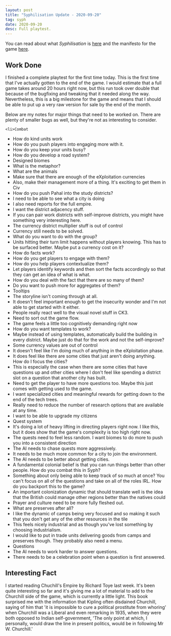 ```yaml
---
layout: post
title: "Syphilisation Update - 2020-09-20"
tag: syph
date: 2020-09-20
desc: Full playtest.
---
```



You can read about what *Syphilisation* is [here](/blog/syph/announce) and the manifesto for the game [here](/blog/syph/newManifesto).

## Work Done

I finished a complete playtest for the first time today. This is the first time that I've actually gotten to the end of the game. I would estimate that a full game takes around 20 hours right now, but this run took over double that because of the bugfixing and tweaking that it needed along the way. Nevertheless, this is a big milestone for the game and means that I should be able to put up a very raw version for sale by the end of the month.


Below are my notes for major things that need to be worked on. There are plenty of smaller bugs as well, but they're not as interesting to consider.



    <li>Combat
- How do kind units work
- How do you push players into engaging more with it.
- How do you keep your units busy?
- How do you develop a road system?</li>
    <li>Designed biomes
- What is the metaphor?
- What are the animals
- Make sure that there are enough of the eXploitation currencies
- Also, make their management more of a thing. It's exciting to get them in Civ
- How do you push Pahal into the study districts?</li>
    <li>I need to be able to see what a city is doing
- I also need reports for the full empire.</li>
    <li>I want the district adjacency stuff.
- If you can pair work districts with self-improve districts, you might have something very interesting here.
- The currency district multiplier stuff is out of control</li>
    <li>Currency still needs to be solved.
- What do you want to do with the group?
- Units hitting their turn limit happens without players knowing. This has to be surfaced better. Maybe put a currency cost on it?</li>
    <li>How do facts work?
- How do you get players to engage with them?
- How do you help players contextualize them?
- Let players identify keywords and then sort the facts accordingly so that they can get an idea of what is what.
- How do you deal with the fact that there are so many of them?
- Do you want to push more for aggregates of them?</li>
- Tooltips
    <li>The storyline isn't coming through at all.
- It doesn't feel important enough to get the insecurity wonder and I'm not able to get started with it either.
- People really react well to the visual novel stuff in CK3.</li>
    <li>Need to sort out the game flow.
- The game feels a little too cognitively demanding right now
        <li>How do you want templates to work?
- Maybe instead of using templates, automatically build the building in every district. Maybe just do that for the work and not the self-improve?</li>
- Some currency values are out of control
        <li>It doesn't feel like I'm doing much of anything in the eXploitation phase.
- It does feel like there are some cities that just aren't doing anything. How do I focus the cities?
- This is especially the case when there are some cities that have questions up and other cities where I don't feel like spending a district slot on a question that another city has built.
- Need to get the player to have more questions too. Maybe this just comes with getting used to the game.
- I want specialized cities and meaningful rewards for getting down to the end of the tech trees.</li>
- Really need to reduce the number of research options that are available at any time.
- I want to be able to upgrade my citizens</li>
    <li>Quest system
- It's doing a lot of heavy lifting in directing players right now. I like this, but it does show that the game's complexity is too high right now.
- The quests need to feel less random. I want biomes to do more to push you into a consistent direction
- The AI needs to chase quests more aggressively.
- It needs to be much more common for a city to join the environment.
- The AI needs to be better about getting cities.</li>
    <li>A fundamental colonial belief is that you can run things better than other people. How do you combat this in Syph?
- Something about only being able to keep track of so much at once? You can't focus on all of the questions and take on all of the roles IRL. How do you backport this to the game?
- An important colonization dynamic that should translate well is the idea that the British could manage other regions better than the natives could</li>
    <li>Prayer and culture need to be more fully fleshed out.
- What are preserves after all?
        <li>I like the dynamic of camps being very focused and so making it such that you don't get any of the other resources in the tile
- This feels nicely industrial and as though you've lost something by choosing industrialism.
- I would like to put in trade units delivering goods from camps and preserves though. They probably also need a menu.</li></li>
    <li>Questions
- The AI needs to work harder to answer questions.
- There needs to be a celebration point when a question is first answered.</li>


## Interesting Fact

I started reading Chuchill's Empire by Richard Toye last week. It's been quite interesting so far and it's giving me a lot of material to add to the Churchill side of the game, which is currently a little light. This book surprised me with the information that Kipling often disdained Churchill, saying of him that 'it is impossible to cure a political prostitute from whoring' when Churchill was a Liberal and even remarking in 1935, when they were both opposed to Indian self-government, 'The only point at which, I personally, would draw the line in present politics, would be in following Mr W. Churchill.'

